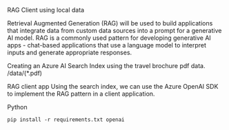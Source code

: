 RAG Client using local data

Retrieval Augmented Generation (RAG) will be used to build applications that integrate data from custom data sources into a prompt for a generative AI model. RAG is a commonly used pattern for developing generative AI apps - chat-based applications that use a language model to interpret inputs and generate appropriate responses.

Creating an Azure AI Search Index using the travel brochure pdf data.
/data/(*.pdf)


RAG client app
Using the search index, we can use the Azure OpenAI SDK to implement the RAG pattern in a client application. 

Python

```
pip install -r requirements.txt openai